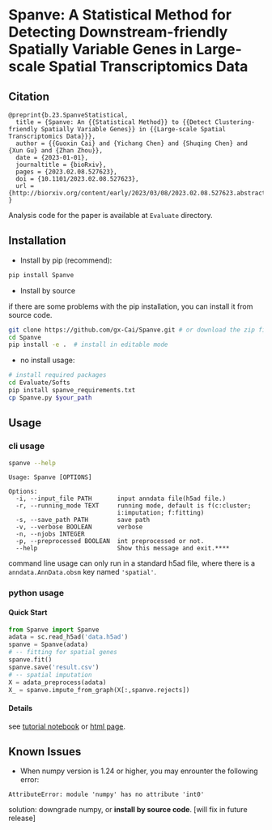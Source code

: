 # Spanve: A Statistical Method for Detecting Downstream-friendly Spatially Variable Genes in Large-scale Spatial Transcriptomics Data

## Citation
```
@preprint{b.23.SpanveStatistical,
  title = {Spanve: An {{Statistical Method}} to {{Detect Clustering-friendly Spatially Variable Genes}} in {{Large-scale Spatial Transcriptomics Data}}},
  author = {{Guoxin Cai} and {Yichang Chen} and {Shuqing Chen} and {Xun Gu} and {Zhan Zhou}},
  date = {2023-01-01},
  journaltitle = {bioRxiv},
  pages = {2023.02.08.527623},
  doi = {10.1101/2023.02.08.527623},
  url = {http://biorxiv.org/content/early/2023/03/08/2023.02.08.527623.abstract},
}
```

Analysis code for the paper is available at `Evaluate` directory.

## Installation

- Install by pip (recommend):

```bash
pip install Spanve
```

- Install by source

if there are some problems with the pip installation, you can install it from source code.

```bash
git clone https://github.com/gx-Cai/Spanve.git # or download the zip file and unzip
cd Spanve
pip install -e .  # install in editable mode
```


- no install usage:

```bash
# install required packages
cd Evaluate/Softs
pip install spanve_requirements.txt
cp Spanve.py $your_path
```

## Usage

### cli usage

```bash
spanve --help
```

```
Usage: Spanve [OPTIONS]

Options:
  -i, --input_file PATH       input anndata file(h5ad file.)
  -r, --running_mode TEXT     running mode, default is f(c:cluster;
                              i:imputation; f:fitting)
  -s, --save_path PATH        save path
  -v, --verbose BOOLEAN       verbose
  -n, --njobs INTEGER
  -p, --preprocessed BOOLEAN  int preprocessed or not.
  --help                      Show this message and exit.****
```
command line usage can only run in a standard h5ad file, where there is a `anndata.AnnData.obsm` key named `'spatial'`.

### python usage

#### Quick Start

```python
from Spanve import Spanve
adata = sc.read_h5ad('data.h5ad')
spanve = Spanve(adata)
# -- fitting for spatial genes
spanve.fit()
spanve.save('result.csv')
# -- spatial imputation
X = adata_preprocess(adata)
X_ = spanve.impute_from_graph(X[:,spanve.rejects])
```

#### Details

see [tutorial notebook](tutorial.ipynb) or [html page](https://github.com/gx-Cai/Spanve/wiki/Tutorial).


## Known Issues

- When numpy version is 1.24 or higher, you may enrounter the following error:

```
AttributeError: module 'numpy' has no attribute 'int0'
```

solution: downgrade numpy, or **install by source code**. \[will fix in future release\]